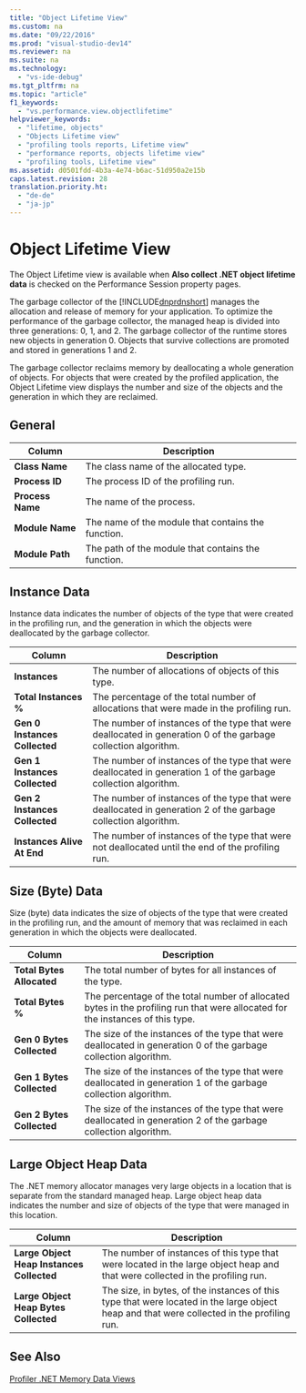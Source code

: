 ```yaml
---
title: "Object Lifetime View"
ms.custom: na
ms.date: "09/22/2016"
ms.prod: "visual-studio-dev14"
ms.reviewer: na
ms.suite: na
ms.technology: 
  - "vs-ide-debug"
ms.tgt_pltfrm: na
ms.topic: "article"
f1_keywords: 
  - "vs.performance.view.objectlifetime"
helpviewer_keywords: 
  - "lifetime, objects"
  - "Objects Lifetime view"
  - "profiling tools reports, Lifetime view"
  - "performance reports, objects lifetime view"
  - "profiling tools, Lifetime view"
ms.assetid: d0501fdd-4b3a-4e74-b6ac-51d950a2e15b
caps.latest.revision: 28
translation.priority.ht: 
  - "de-de"
  - "ja-jp"
---
```

# Object Lifetime View
The Object Lifetime view is available when **Also collect .NET object lifetime data** is checked on the Performance Session property pages.  
  
 The garbage collector of the [!INCLUDE[dnprdnshort](../vs140/includes/dnprdnshort_md.md)] manages the allocation and release of memory for your application. To optimize the performance of the garbage collector, the managed heap is divided into three generations: 0, 1, and 2. The  garbage collector of the runtime stores new objects in generation 0. Objects that survive collections are promoted and stored in generations 1 and 2.  
  
 The garbage collector reclaims memory by deallocating a whole generation of objects. For objects that were created by the profiled application, the Object Lifetime view displays the number and size of the objects and the generation in which they are reclaimed.  
  
## General  
  
|Column|Description|  
|------------|-----------------|  
|**Class Name**|The class name of the allocated type.|  
|**Process ID**|The process ID of the profiling run.|  
|**Process Name**|The name of the process.|  
|**Module Name**|The name of the module that contains the function.|  
|**Module Path**|The path of the module that contains the function.|  
  
## Instance Data  
 Instance data indicates the number of objects of the type that were created in the profiling run, and the generation in which the objects were deallocated by the garbage collector.  
  
|Column|Description|  
|------------|-----------------|  
|**Instances**|The number of allocations of objects of this type.|  
|**Total Instances %**|The percentage of the total number of allocations that were made in the profiling run.|  
|**Gen 0 Instances Collected**|The number of instances of the type that were deallocated in generation 0 of the garbage collection algorithm.|  
|**Gen 1 Instances Collected**|The number of instances of the type that were deallocated in generation 1 of the garbage collection algorithm.|  
|**Gen 2 Instances Collected**|The number of instances of the type that were deallocated in generation 2 of the garbage collection algorithm.|  
|**Instances Alive At End**|The number of instances of the type that were not deallocated until the end of the profiling run.|  
  
## Size (Byte) Data  
 Size (byte) data indicates the size of objects of the type that were created in the profiling run, and the amount of memory that was reclaimed in each generation in which the objects were deallocated.  
  
|Column|Description|  
|------------|-----------------|  
|**Total Bytes Allocated**|The total number of bytes for all instances of the type.|  
|**Total Bytes %**|The percentage of the total number of allocated bytes in the profiling run that were allocated for the instances of this type.|  
|**Gen 0 Bytes Collected**|The size of the instances of the type that were deallocated in generation 0 of the garbage collection algorithm.|  
|**Gen 1 Bytes Collected**|The size of the instances of the type that were deallocated in generation 1 of the garbage collection algorithm.|  
|**Gen 2 Bytes Collected**|The size of the instances of the type that were deallocated in generation 2 of the garbage collection algorithm.|  
  
## Large Object Heap Data  
 The .NET memory allocator manages very large objects in a location that is separate from the standard managed heap. Large object heap data indicates the number and size of objects of the type that were managed in this location.  
  
|Column|Description|  
|------------|-----------------|  
|**Large Object Heap Instances Collected**|The number of instances of this type that were located in the large object heap and that were collected in the profiling run.|  
|**Large Object Heap Bytes Collected**|The size, in bytes, of the instances of this type that were located in the large object heap and that were collected in the profiling run.|  
  
## See Also  
 [Profiler .NET Memory Data Views](../vs140/.net-memory-data-views.md)